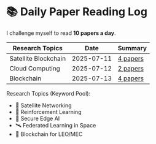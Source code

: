# 📚 Daily Paper Reading Log

I challenge myself to read **10 papers a day**.

| Research Topics       | Date                                 | Summary                                       |
|-----------------------|--------------------------------------|-----------------------------------------------|
| Satellite Blockchain  |   2025-07-11                         | [4 papers](Satellite/Blockchain/2025-07-11.md)|
| Cloud Computing       |   2025-07-12                         | [2 papers](Cloud-Computing/Security/2025-07-12.md)|
| Blockchain            |   2025-07-13                         | [4 papers](Security/Blockchain/2025-07-13.md)|

Research Topics (Keyword Pool):
- 🚀 Satellite Networking
- 🧠 Reinforcement Learning
- 🔐 Secure Edge AI
- 🛰️ Federated Learning in Space
- 📡 Blockchain for LEO/MEC
